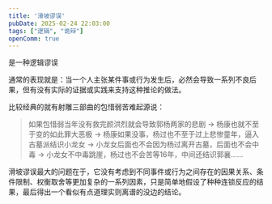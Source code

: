 ```yaml
---
title: '滑坡谬误'
pubDate: 2025-02-24 22:03:00
tags: ["逻辑", "诡辩"]
openComm: true
---
```

是一种逻辑谬误

通常的表现就是：当一个人主张某件事或行为发生后，必然会导致一系列不良后果，但有没有实际的证据或实践来支持这种推论的做法。

比较经典的就有射雕三部曲的包惜弱苦难起源说：

> 如果包惜弱当年没有救完颜洪烈就会导致郭杨两家的悲剧 -> 杨康也就不至于变的如此罪大恶极 -> 杨康如果没事，杨过也不至于过上悲惨童年，逼入古墓派结识小龙女 -> 小龙女后面也不会因为杨过离开古墓，后面也不会中毒 -> 小龙女不中毒跳崖，杨过也不会苦等16年，中间还结识郭襄...... 

滑坡谬误最大的问题在于，它没有考虑到不同事件或行为之间存在的因果关系、条件限制、权衡取舍等更加复杂的一系列因素，只是简单地假设了种种连锁反应的结果，最后得出一个看似有点道理实则离谱的没边的结论。